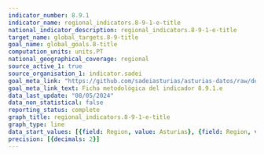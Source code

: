 ```yaml
---
indicator_number: 8.9.1
indicator_name: regional_indicators.8-9-1-e-title
national_indicator_description: regional_indicators.8-9-1-e-title
target_name: global_targets.8-9-title
goal_name: global_goals.8-title
computation_units: units.PT
national_geographical_coverage: regional
source_active_1: true
source_organisation_1: indicator.sadei
goal_meta_link: "https://github.com/sadeiasturias/asturias-datos/raw/develop/descargas/metodologia/8.9.1.e.pdf"
goal_meta_link_text: Ficha metodológica del indicador 8.9.1.e
data_last_update: "08/05/2024"
data_non_statistical: false
reporting_status: complete
graph_title: regional_indicators.8-9-1-e-title
graph_type: line
data_start_values: [{field: Region, value: Asturias}, {field: Region, value: España}]
precision: [{decimals: 2}]
---
```

